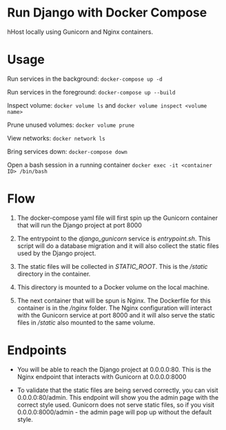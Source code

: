 # Run Django with Docker Compose

hHost locally using Gunicorn and Nginx containers.


# Usage

Run services in the background:
`docker-compose up -d`

Run services in the foreground:
`docker-compose up --build`

Inspect volume:
`docker volume ls`
and
`docker volume inspect <volume name>`

Prune unused volumes:
`docker volume prune`

View networks:
`docker network ls`

Bring services down:
`docker-compose down`

Open a bash session in a running container
`docker exec -it <container ID> /bin/bash`


# Flow

1. The docker-compose yaml file will first spin up the Gunicorn container that will run the Django project at port 8000

2. The entrypoint to the *django_gunicorn* service is *entrypoint.sh*. This script will do a database migration and it will also collect the static files used by the Django project.

3. The static files will be collected in *STATIC_ROOT*. This is the */static* directory in the container.

4. This directory is mounted to a Docker volume on the local machine.

5. The next container that will be spun is Nginx. The Dockerfile for this container is in the */nginx* folder. The Nginx configuration will interact with the Gunicorn service at port 8000 and it will also serve the static files in */static* also mounted to the same volume.


# Endpoints

* You will be able to reach the Django project at 0.0.0.0:80. This is the Nginx endpoint that interacts with Gunicorn at 0.0.0.0:8000

* To validate that the static files are being served correctly, you can visit 0.0.0.0:80/admin. This endpoint will show you the admin page with the correct style used.
Gunicorn does not serve static files, so if you visit 0.0.0.0:8000/admin - the admin page will pop up without the default style.

